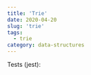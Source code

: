 ```yaml
---
title: 'Trie'
date: 2020-04-20
slug: 'trie'
tags:
  - trie
category: data-structures
---
```


<!-- embed:Trie.js -->

Tests (jest):

<!-- embed:Trie.test.js -->
